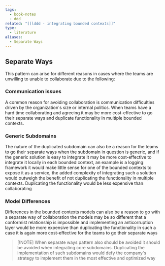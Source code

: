 ```yaml
---
tags:
  - book-notes
  - ddd
related: "[[lddd - integrating bounded contexts]]"
type:
  - literature
aliases:
  - Separate Ways
---
```


## Separate Ways
This pattern can arise for different reasons in cases where the teams are unwilling to unable to collaborate due to the following:
### Communication issues
A common reason for avoiding collaboration is communication difficulties driven by the organization's size or internal politics. When teams have a hard time collaborating and agreeing it may be more cost-effective to go their separate ways and duplicate functionality in multiple bounded contexts.

### Generic Subdomains
The nature of the duplicated subdomain can also be a reason for the teams to go their separate ways when the subdomain in question is generic, and if the generic solution is easy to integrate it may be more cost-effective to integrate it locally in each bounded context, an example is a logging framework it would make little sense for one of the bounded contexts to expose it as a service, the added complexity of integrating such a solution would outweigh the benefit of not duplicating the functionality in multiple contexts. Duplicating the functionality would be less expensive than collaborating

### Model Differences 
Differences in the bounded contexts models can also be a reason to go with a separate way of collaboration the models may be so different that a conformist relationship is impossible and implementing an anticorruption layer would be more expensive than duplicating the functionality in such a case it is again more cost-effective for the teams to go their separate ways


> [!NOTE] When separate ways pattern also should be avoided 
> it should be avoided when integrating core subdomains. Duplicating the implementation of such subdomains would defy the company's strategy to implement them in the most effective and optimized way

